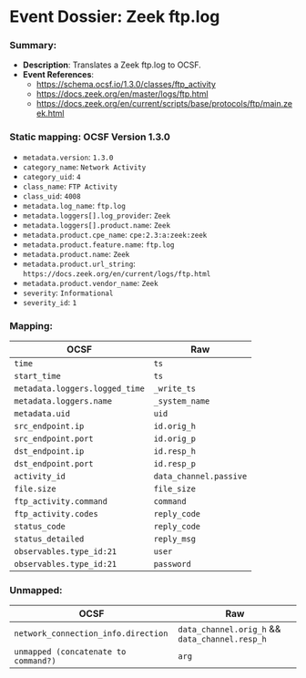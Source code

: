 # Event Dossier: Zeek ftp.log
### Summary:
- **Description**: Translates a Zeek ftp.log to OCSF. 
- **Event References**:
  - https://schema.ocsf.io/1.3.0/classes/ftp_activity
  - https://docs.zeek.org/en/master/logs/ftp.html
  - https://docs.zeek.org/en/current/scripts/base/protocols/ftp/main.zeek.html
    
 ### Static mapping: OCSF Version 1.3.0
 - `metadata.version`: `1.3.0`
 - `category_name`: `Network Activity`
 - `category_uid`: `4`
 - `class_name`: `FTP Activity`
 - `class_uid`: `4008`
 - `metadata.log_name`: `ftp.log`
 - `metadata.loggers[].log_provider`: `Zeek`
 - `metadata.loggers[].product.name`: `Zeek`
 - `metadata.product.cpe_name`: `cpe:2.3:a:zeek:zeek`
 - `metadata.product.feature.name`: `ftp.log`
 - `metadata.product.name`: `Zeek`
 - `metadata.product.url_string`: `https://docs.zeek.org/en/current/logs/ftp.html`
 - `metadata.product.vendor_name`: `Zeek`
 - `severity`: `Informational`
 - `severity_id`: `1`

 ### Mapping:

| OCSF                          | Raw             |
| ----------------------------- | --------------- |
|`time`                         |`ts`             |
|`start_time`                   |`ts`             |
|`metadata.loggers.logged_time` |`_write_ts`      |
|`metadata.loggers.name`        |`_system_name`   |
|`metadata.uid`                 |`uid`            |
|`src_endpoint.ip`              |`id.orig_h`      |
|`src_endpoint.port`            |`id.orig_p`      |
|`dst_endpoint.ip`              |`id.resp_h`      |
|`dst_endpoint.port`            |`id.resp_p`      |
|`activity_id`                  |`data_channel.passive`|
|`file.size`                    |`file_size`      |
|`ftp_activity.command`         |`command`        |
|`ftp_activity.codes`           |`reply_code`     |
|`status_code`                  |`reply_code`     |
|`status_detailed`              |`reply_msg`      |
|`observables.type_id:21`       |`user`           |
|`observables.type_id:21`       |`password`       |

 ### Unmapped:
| OCSF                          | Raw             |
| ----------------------------- | --------------- |
|`network_connection_info.direction`  |`data_channel.orig_h` && `data_channel.resp_h`|
|`unmapped (concatenate to command?)` |`arg`|
